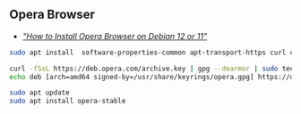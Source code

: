 ## Opera Browser

- [*"How to Install Opera Browser on Debian 12 or 11"*](https://linuxcapable.com/how-to-install-opera-browser-on-debian-linux/)

```sh
sudo apt install  software-properties-common apt-transport-https curl ca-certificates

curl -fSsL https://deb.opera.com/archive.key | gpg --dearmor | sudo tee /usr/share/keyrings/opera.gpg > /dev/null
echo deb [arch=amd64 signed-by=/usr/share/keyrings/opera.gpg] https://deb.opera.com/opera-stable/ stable non-free | sudo tee /etc/apt/sources.list.d/opera.list

sudo apt update
sudo apt install opera-stable
```
